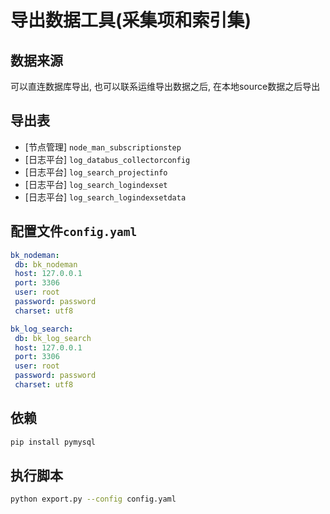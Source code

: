 # 导出数据工具(采集项和索引集)

## 数据来源
可以直连数据库导出, 也可以联系运维导出数据之后, 在本地source数据之后导出

## 导出表

- [节点管理] `node_man_subscriptionstep`
- [日志平台] `log_databus_collectorconfig`
- [日志平台] `log_search_projectinfo`
- [日志平台] `log_search_logindexset`
- [日志平台] `log_search_logindexsetdata`

## 配置文件`config.yaml`
```yaml
bk_nodeman:
 db: bk_nodeman
 host: 127.0.0.1
 port: 3306
 user: root
 password: password
 charset: utf8

bk_log_search:
 db: bk_log_search
 host: 127.0.0.1
 port: 3306
 user: root
 password: password
 charset: utf8
```

## 依赖
```bash
pip install pymysql
```

## 执行脚本
```bash
python export.py --config config.yaml
```
